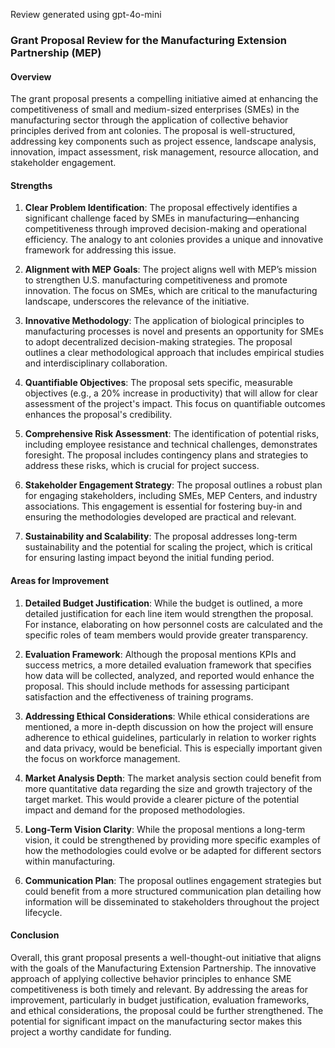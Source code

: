 Review generated using gpt-4o-mini

### Grant Proposal Review for the Manufacturing Extension Partnership (MEP)

#### Overview
The grant proposal presents a compelling initiative aimed at enhancing the competitiveness of small and medium-sized enterprises (SMEs) in the manufacturing sector through the application of collective behavior principles derived from ant colonies. The proposal is well-structured, addressing key components such as project essence, landscape analysis, innovation, impact assessment, risk management, resource allocation, and stakeholder engagement. 

#### Strengths

1. **Clear Problem Identification**: The proposal effectively identifies a significant challenge faced by SMEs in manufacturing—enhancing competitiveness through improved decision-making and operational efficiency. The analogy to ant colonies provides a unique and innovative framework for addressing this issue.

2. **Alignment with MEP Goals**: The project aligns well with MEP’s mission to strengthen U.S. manufacturing competitiveness and promote innovation. The focus on SMEs, which are critical to the manufacturing landscape, underscores the relevance of the initiative.

3. **Innovative Methodology**: The application of biological principles to manufacturing processes is novel and presents an opportunity for SMEs to adopt decentralized decision-making strategies. The proposal outlines a clear methodological approach that includes empirical studies and interdisciplinary collaboration.

4. **Quantifiable Objectives**: The proposal sets specific, measurable objectives (e.g., a 20% increase in productivity) that will allow for clear assessment of the project's impact. This focus on quantifiable outcomes enhances the proposal's credibility.

5. **Comprehensive Risk Assessment**: The identification of potential risks, including employee resistance and technical challenges, demonstrates foresight. The proposal includes contingency plans and strategies to address these risks, which is crucial for project success.

6. **Stakeholder Engagement Strategy**: The proposal outlines a robust plan for engaging stakeholders, including SMEs, MEP Centers, and industry associations. This engagement is essential for fostering buy-in and ensuring the methodologies developed are practical and relevant.

7. **Sustainability and Scalability**: The proposal addresses long-term sustainability and the potential for scaling the project, which is critical for ensuring lasting impact beyond the initial funding period.

#### Areas for Improvement

1. **Detailed Budget Justification**: While the budget is outlined, a more detailed justification for each line item would strengthen the proposal. For instance, elaborating on how personnel costs are calculated and the specific roles of team members would provide greater transparency.

2. **Evaluation Framework**: Although the proposal mentions KPIs and success metrics, a more detailed evaluation framework that specifies how data will be collected, analyzed, and reported would enhance the proposal. This should include methods for assessing participant satisfaction and the effectiveness of training programs.

3. **Addressing Ethical Considerations**: While ethical considerations are mentioned, a more in-depth discussion on how the project will ensure adherence to ethical guidelines, particularly in relation to worker rights and data privacy, would be beneficial. This is especially important given the focus on workforce management.

4. **Market Analysis Depth**: The market analysis section could benefit from more quantitative data regarding the size and growth trajectory of the target market. This would provide a clearer picture of the potential impact and demand for the proposed methodologies.

5. **Long-Term Vision Clarity**: While the proposal mentions a long-term vision, it could be strengthened by providing more specific examples of how the methodologies could evolve or be adapted for different sectors within manufacturing.

6. **Communication Plan**: The proposal outlines engagement strategies but could benefit from a more structured communication plan detailing how information will be disseminated to stakeholders throughout the project lifecycle.

#### Conclusion
Overall, this grant proposal presents a well-thought-out initiative that aligns with the goals of the Manufacturing Extension Partnership. The innovative approach of applying collective behavior principles to enhance SME competitiveness is both timely and relevant. By addressing the areas for improvement, particularly in budget justification, evaluation frameworks, and ethical considerations, the proposal could be further strengthened. The potential for significant impact on the manufacturing sector makes this project a worthy candidate for funding.